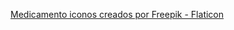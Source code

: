 [//]: # (TODO: Pantalla inicial donde comprobar login. Si hay user predeterminado o 1 hacer login.
            Si se entra desde notificacion hacer login.
            Si no ir a UsersFragment)

[//]: # (TODO: MedInfoFragment mas bien es EditMedFragment. Copiar sistema de fab/toolbar de AddActiveMedFragment)

[//]: # (TODO: Hardcoded strings, buscar por 'TODO: Hardcode string')
[//]: # (TODO: strings.xml)

[//]: # (TODO: Repasar warnings en layouts)
[//]: # (TODO: A los botones que pidan un tamaño de 48dp x 48dp aplicar un padding de 6dp por cada lado)
[//]: # (TODO: contentDescription en las imagenes. Buscar por 'android:contentDescription="TODO"')

<a href="https://www.flaticon.es/iconos-gratis/medicamento" title="medicamento iconos">Medicamento iconos creados por Freepik - Flaticon</a>